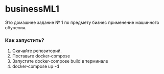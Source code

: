 # businessML1
Это домашнее задание № 1 по предмету бизнес применение машинного обучения.

### Как запустить?
1. Скачайте репозиторий.
2. Поставьте docker-compose
4. Запустите docker-compose build в терминале
5. docker-compose up -d

